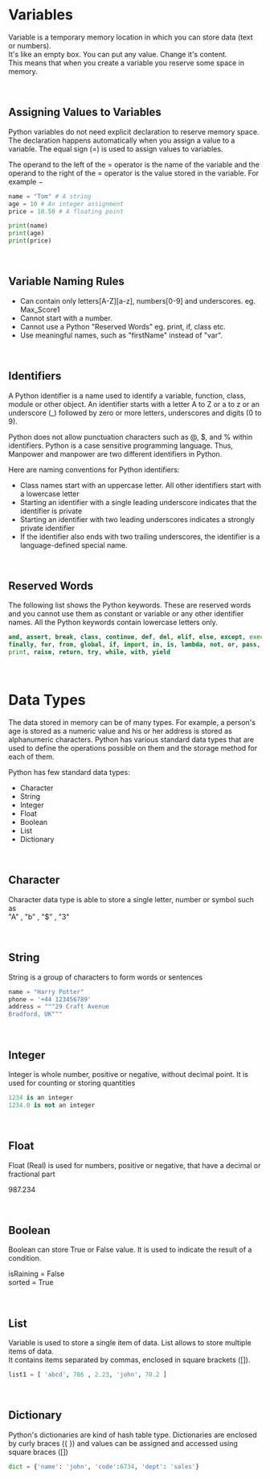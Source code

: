 
# Variables
Variable is a temporary memory location in which you can store data (text or numbers). 
<br>
It's like an empty box. You can put any value. Change it's content. 
<br>
This means that when you create a variable you reserve some space in memory. 

<br>

## Assigning Values to Variables
Python variables do not need explicit declaration to reserve memory space. The declaration happens automatically when you assign a value to a variable. The equal sign (=) is used to assign values to variables.

The operand to the left of the = operator is the name of the variable and the operand to the right of the = operator is the value stored in the variable. For example −
```python
name = "Tom" # A string
age = 10 # An integer assignment
price = 10.50 # A floating point

print(name)
print(age)
print(price)
```

<br>

## Variable Naming Rules
- Can contain only letters[A-Z][a-z], numbers[0-9] and underscores. eg. Max_Score1
- Cannot start with a number.
- Cannot use a Python "Reserved Words" eg. print, if, class etc.
- Use meaningful names, such as "firstName" instead of "var".

<br>

## Identifiers

A Python identifier is a name used to identify a variable, function, class, module or other object. An identifier starts with a letter A to Z or a to z or an underscore (_) followed by zero or more letters, underscores and digits (0 to 9).

Python does not allow punctuation characters such as @, $, and % within identifiers. Python is a case sensitive programming language. Thus, Manpower and manpower are two different identifiers in Python.
 
Here are naming conventions for Python identifiers:

- Class names start with an uppercase letter. All other identifiers start with a lowercase letter
- Starting an identifier with a single leading underscore indicates that the identifier is private
- Starting an identifier with two leading underscores indicates a strongly private identifier
- If the identifier also ends with two trailing underscores, the identifier is a language-defined special name.

<br>

## Reserved Words

The following list shows the Python keywords. These are reserved words and you cannot use them as constant or variable or any other identifier names. All the Python keywords contain lowercase letters only.

```python
and, assert, break, class, continue, def, del, elif, else, except, exec, 
finally, for, from, global, if, import, in, is, lambda, not, or, pass, 
print, raise, return, try, while, with, yield
```

<br>

# Data Types
The data stored in memory can be of many types. For example, a person's age is stored as a numeric value and his or her address is stored as alphanumeric characters. Python has various standard data types that are used to define the operations possible on them and the storage method for each of them.
 
Python has few standard data types:

- Character
- String
- Integer
- Float
- Boolean
- List
- Dictionary

<br>

## Character
Character data type is able to store a single letter, number or symbol such as<br>
"A" , "b" , "$" , "3"

<br>

## String
String is a group of characters to form words or sentences

```python
name = "Harry Potter"
phone = '+44 123456789'
address = """29 Craft Avenue
Bradford, UK"""
```

<br>

## Integer
Integer is whole number, positive or negative, without decimal point. It is used for counting or storing quantities
```python
1234 is an integer
1234.0 is not an integer
```
 
<br>

## Float
Float (Real) is used for numbers, positive or negative, that have a decimal or fractional part

987.234

<br>

## Boolean
Boolean can store True or False value. It is used to indicate the result of a condition.

isRaining = False<br>
sorted = True

<br>

## List
Variable is used to store a single item of data. List allows to store multiple items of data.<br>
It contains items separated by commas, enclosed in square brackets ([]).

```python
list1 = [ 'abcd', 786 , 2.23, 'john', 70.2 ]
``` 

<br>

## Dictionary
Python's dictionaries are kind of hash table type. Dictionaries are enclosed by curly braces ({ }) and values can be assigned and accessed using square braces ([])

```python
dict = {'name': 'john', 'code':6734, 'dept': 'sales'}
``` 


<br><br>

